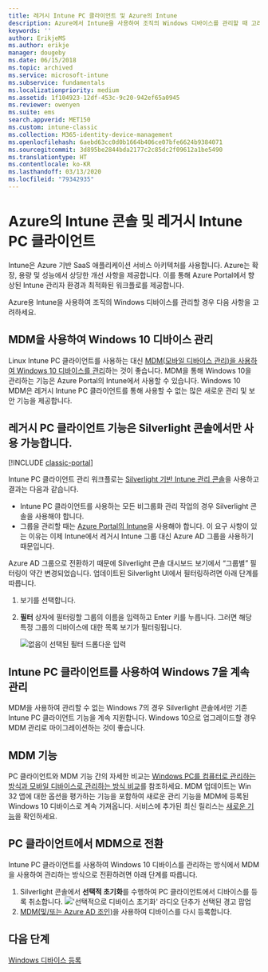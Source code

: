 ```yaml
---
title: 레거시 Intune PC 클라이언트 및 Azure의 Intune
description: Azure에서 Intune을 사용하여 조직의 Windows 디바이스를 관리할 때 고려할 사항입니다.
keywords: ''
author: ErikjeMS
ms.author: erikje
manager: dougeby
ms.date: 06/15/2018
ms.topic: archived
ms.service: microsoft-intune
ms.subservice: fundamentals
ms.localizationpriority: medium
ms.assetid: 1f104923-12df-453c-9c20-942ef65a0945
ms.reviewer: owenyen
ms.suite: ems
search.appverid: MET150
ms.custom: intune-classic
ms.collection: M365-identity-device-management
ms.openlocfilehash: 6aebd63cc0d0b1664b406ce07bfe6624b9384071
ms.sourcegitcommit: 3d895be2844bda2177c2c85dc2f09612a1be5490
ms.translationtype: HT
ms.contentlocale: ko-KR
ms.lasthandoff: 03/13/2020
ms.locfileid: "79342935"
---
```

# <a name="intune-on-azure-console-and-legacy-intune-pc-client"></a>Azure의 Intune 콘솔 및 레거시 Intune PC 클라이언트

Intune은 Azure 기반 SaaS 애플리케이션 서비스 아키텍처를 사용합니다. Azure는 확장, 용량 및 성능에서 상당한 개선 사항을 제공합니다. 이를 통해 Azure Portal에서 향상된 Intune 관리자 환경과 최적화된 워크플로를 제공합니다. 

Azure용 Intune을 사용하여 조직의 Windows 디바이스를 관리할 경우 다음 사항을 고려하세요.

## <a name="manage-windows-10-devices-by-using-mdm"></a>MDM을 사용하여 Windows 10 디바이스 관리

Linux Intune PC 클라이언트를 사용하는 대신 [MDM(모바일 디바이스 관리)을 사용하여 Windows 10 디바이스를 관리](../configuration/device-restrictions-windows-10.md)하는 것이 좋습니다. MDM을 통해 Windows 10을 관리하는 기능은 Azure Portal의 Intune에서 사용할 수 있습니다. Windows 10 MDM은 레거시 Intune PC 클라이언트를 통해 사용할 수 없는 많은 새로운 관리 및 보안 기능을 제공합니다.

## <a name="legacy-pc-client-features-are-only-available-in-the-silverlight-console"></a>레거시 PC 클라이언트 기능은 Silverlight 콘솔에서만 사용 가능합니다.

[!INCLUDE [classic-portal](../includes/classic-portal.md)]

Intune PC 클라이언트 관리 워크플로는 [Silverlight 기반 Intune 관리 콘솔](https://manage.microsoft.com/)을 사용하고 결과는 다음과 같습니다.

- Intune PC 클라이언트를 사용하는 모든 비그룹화 관리 작업의 경우 Silverlight 콘솔을 사용해야 합니다.
- 그룹을 관리할 때는 [Azure Portal의 Intune](https://portal.azure.com/)을 사용해야 합니다. 이 요구 사항이 있는 이유는 이제 Intune에서 레거시 Intune 그룹 대신 Azure AD 그룹을 사용하기 때문입니다. 

Azure AD 그룹으로 전환하기 때문에 Silverlight 콘솔 대시보드 보기에서 “그룹별” 필터링이 약간 변경되었습니다. 업데이트된 Silverlight UI에서 필터링하려면 아래 단계를 따릅니다.

1. 보기를 선택합니다.
2. **필터** 상자에 필터링할 그룹의 이름을 입력하고 Enter 키를 누릅니다. 그러면 해당 특정 그룹의 디바이스에 대한 목록 보기가 필터링됩니다.

   ![없음이 선택된 필터 드롭다운 입력](./media/intune-legacy-pc-client/image01.png)


## <a name="continue-to-manage-windows-7-by-using-intune-pc-client"></a>Intune PC 클라이언트를 사용하여 Windows 7을 계속 관리

MDM을 사용하여 관리할 수 없는 Windows 7의 경우 Silverlight 콘솔에서만 기존 Intune PC 클라이언트 기능을 계속 지원합니다. Windows 10으로 업그레이드할 경우 MDM 관리로 마이그레이션하는 것이 좋습니다.

## <a name="mdm-capabilities"></a>MDM 기능

PC 클라이언트와 MDM 기능 간의 자세한 비교는 [Windows PC를 컴퓨터로 관리하는 방식과 모바일 디바이스로 관리하는 방식 비교](pc-management-comparison.md)를 참조하세요. MDM 업데이트는 Win 32 앱에 대한 옵션을 평가하는 기능을 포함하여 새로운 관리 기능을 MDM에 등록된 Windows 10 디바이스로 계속 가져옵니다. 서비스에 추가된 최신 릴리스는 [새로운 기능](whats-new.md)을 확인하세요.

## <a name="switch-from-pc-client-to-mdm"></a>PC 클라이언트에서 MDM으로 전환

Intune PC 클라이언트를 사용하여 Windows 10 디바이스를 관리하는 방식에서 MDM을 사용하여 관리하는 방식으로 전환하려면 아래 단계를 따릅니다.

1. Silverlight 콘솔에서 **선택적 초기화**를 수행하여 PC 클라이언트에서 디바이스를 등록 취소합니다.
  !['선택적으로 디바이스 초기화' 라디오 단추가 선택된 경고 팝업](./media/intune-legacy-pc-client/image02.png)
2. [MDM(및/또는 Azure AD 조인)](../enrollment/windows-enroll.md)을 사용하여 디바이스를 다시 등록합니다.

## <a name="next-steps"></a>다음 단계
[Windows 디바이스 등록](../enrollment/windows-enroll.md)
